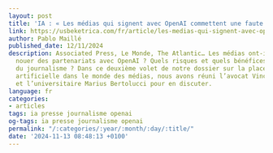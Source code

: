 ```yaml
---
layout: post
title: 'IA : « Les médias qui signent avec OpenAI commettent une faute morale »'
link: https://usbeketrica.com/fr/article/les-medias-qui-signent-avec-openai-commettent-une-faute-morale
author: Pablo Maillé
published_date: 12/11/2024
description: Associated Press, Le Monde, The Atlantic… Les médias ont-ils raison de
  nouer des partenariats avec OpenAI ? Quels risques et quels bénéfices pour le futur
  du journalisme ? Dans ce deuxième volet de notre dossier sur la place de l’intelligence
  artificielle dans le monde des médias, nous avons réuni l’avocat Vincent Fauchoux
  et l’universitaire Marius Bertolucci pour en discuter.
language: fr
categories:
- articles
tags: ia presse journalisme openai
og-tags: ia presse journalisme openai
permalink: "/:categories/:year/:month/:day/:title/"
date: '2024-11-13 08:48:13 +0100'
---
```

